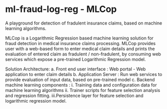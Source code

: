 # ml-fraud-log-reg - MLCop
A playground for detection of fradulent insurance claims, based on machine learning algorithms.

MLCop is a Logarithmic Regression based machine learning solution for fraud detection in medical insurance claims processing. MLCop provides user with a web-based form to enter medical claim details and prints the evaluation of entered claim as fradulent / non-fradulent, by consuming web services which expose a pre-trained Logarithmic Regression model. 

Solution Architecture:
a. Front end user interface : Web portal - Web application to enter claim details
b. Application Server : Run web services to provide evaluation of input data, based on pre-trained model
c. Backend machine learning components : 
    i.  Training data and configuration data for machine learning algorithms
    ii. Trainer scripts for feature selection analysis and regression fitting.
    iii.Persistence layer for feature selection and logarithmic regression model.  

